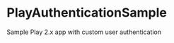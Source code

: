 PlayAuthenticationSample
========================

Sample Play 2.x app with custom user authentication
